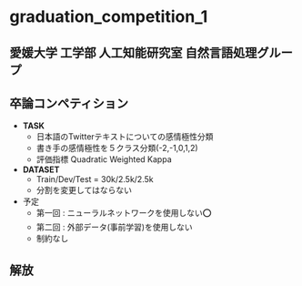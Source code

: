 # graduation_competition_1

## 愛媛大学 工学部 人工知能研究室 自然言語処理グループ

## 卒論コンペティション


- **TASK**
  - 日本語のTwitterテキストについての感情極性分類
  - 書き手の感情極性を５クラス分類(-2,-1,0,1,2)
  - 評価指標 Quadratic Weighted Kappa
- **DATASET**
  - Train/Dev/Test = 30k/2.5k/2.5k
  - 分割を変更してはならない
- 予定
  - 第一回 : ニューラルネットワークを使用しない⭕️
  - 第二回 : 外部データ(事前学習)を使用しない
  - 制約なし


## 解放
